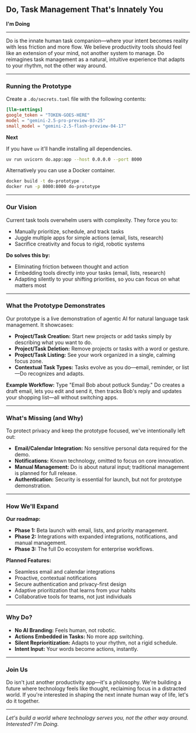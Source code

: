 ## Do, Task Management That's Innately You

**I'm Doing**

---

Do is the innate human task companion—where your intent becomes reality with less friction and more flow. We believe productivity tools should feel like an extension of your mind, not another system to manage. Do reimagines task management as a natural, intuitive experience that adapts to your rhythm, not the other way around.

---

### Running the Prototype

Create a `.do/secrets.toml` file with the following contents:

```toml
[llm-settings]
google_token = "TOKEN-GOES-HERE"
model = "gemini-2.5-pro-preview-03-25"
small_model = "gemini-2.5-flash-preview-04-17"
```

**Next**

If you have `uv` it'll handle installing all dependencies.

```bash
uv run uvicorn do.app:app --host 0.0.0.0 --port 8000
```

Alternatively you can use a Docker container.

```bash
docker build -t do-prototype .
docker run -p 8000:8000 do-prototype
```
---

### Our Vision

Current task tools overwhelm users with complexity. They force you to:

- Manually prioritize, schedule, and track tasks
- Juggle multiple apps for simple actions (email, lists, research)
- Sacrifice creativity and focus to rigid, robotic systems

**Do solves this by:**

- Eliminating friction between thought and action
- Embedding tools directly into your tasks (email, lists, research)
- Adapting silently to your shifting priorities, so you can focus on what matters most

---

### What the Prototype Demonstrates

Our prototype is a live demonstration of agentic AI for natural language task management. It showcases:

- **Project/Task Creation:** Start new projects or add tasks simply by describing what you want to do.
- **Project/Task Deletion:** Remove projects or tasks with a word or gesture.
- **Project/Task Listing:** See your work organized in a single, calming focus zone.
- **Contextual Task Types:** Tasks evolve as you do—email, reminder, or list—Do recognizes and adapts.

**Example Workflow:**
Type "Email Bob about potluck Sunday." Do creates a draft email, lets you edit and send it, then tracks Bob's reply and updates your shopping list—all without switching apps.

---

### What's Missing (and Why)

To protect privacy and keep the prototype focused, we've intentionally left out:

- **Email/Calendar Integration:** No sensitive personal data required for the demo.
- **Notifications:** Known technology, omitted to focus on core innovation.
- **Manual Management:** Do is about natural input; traditional management is planned for full release.
- **Authentication:** Security is essential for launch, but not for prototype demonstration.

---

### How We'll Expand

**Our roadmap:**

- **Phase 1:** Beta launch with email, lists, and priority management.
- **Phase 2:** Integrations with expanded integrations, notifications, and manual management.
- **Phase 3:** The full Do ecosystem for enterprise workflows.

**Planned Features:**

- Seamless email and calendar integrations
- Proactive, contextual notifications
- Secure authentication and privacy-first design
- Adaptive prioritization that learns from your habits
- Collaborative tools for teams, not just individuals

---

### Why Do?

- **No AI Branding:** Feels human, not robotic.
- **Actions Embedded in Tasks:** No more app switching.
- **Silent Reprioritization:** Adapts to your rhythm, not a rigid schedule.
- **Intent Input:** Your words become actions, instantly.

---

### Join Us

Do isn't just another productivity app—it's a philosophy. We're building a future where technology feels like thought, reclaiming focus in a distracted world. If you're interested in shaping the next innate human way of life, let's do it together.

---

*Let's build a world where technology serves you, not the other way around. Interested? I'm Doing.*
